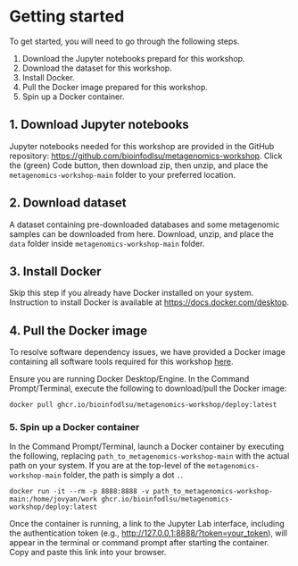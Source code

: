 # Getting started

To get started, you will need to go through the following steps.

1. Download the Jupyter notebooks prepard for this workshop.
2. Download the dataset for this workshop.
3. Install Docker.
4. Pull the Docker image prepared for this workshop.
5. Spin up a Docker container.


## 1. Download Jupyter notebooks
Jupyter notebooks needed for this workshop are provided in the GitHub repository: https://github.com/bioinfodlsu/metagenomics-workshop. Click the (green) Code button, then download zip, then unzip, and place the `metagenomics-workshop-main` folder to your preferred location. 

## 2. Download dataset 
A dataset containing pre-downloaded databases and some metagenomic samples can be downloaded from here. 
Download, unzip, and place the `data` folder inside `metagenomics-workshop-main` folder.

## 3. Install Docker
Skip this step if you already have Docker installed on your system.
Instruction to install Docker is available at https://docs.docker.com/desktop.

<!---
### Platform-Specific Requirements

#### Windows
- Install Docker Desktop:
  1. Download Docker Desktop from [https://www.docker.com/products/docker-desktop](https://www.docker.com/products/docker-desktop).
  2. Follow the on-screen instructions to install.
  3. Launch Docker Desktop and ensure it is running.

#### macOS
- Install Docker Desktop:
  1. Download Docker Desktop from [https://www.docker.com/products/docker-desktop](https://www.docker.com/products/docker-desktop).
  2. Follow the installation instructions and start Docker Desktop.

#### Linux
- Install Docker Engine:
  1. Update your package manager and install Docker. For example, on Ubuntu:
     ```
     sudo apt-get update
     sudo apt-get install -y docker.io
     sudo systemctl start docker
     sudo systemctl enable docker
     ```
  2. Add your user to the `docker` group to avoid using `sudo` with Docker commands:
     ```
     sudo usermod -aG docker $USER
     newgrp docker
     ```
-->

## 4. Pull the Docker image 
To resolve software dependency issues, we have provided a Docker image containing all software tools required for this workshop [here](https://github.com/orgs/bioinfodlsu/packages?repo_name=metagenomics-workshop).

Ensure you are running Docker Desktop/Engine. 
In the Command Prompt/Terminal, execute the following to download/pull the Docker image:

`docker pull ghcr.io/bioinfodlsu/metagenomics-workshop/deploy:latest`

### 5. Spin up a Docker container
In the Command Prompt/Terminal, launch a Docker container by executing the following, replacing `path_to_metagenomics-workshop-main` with the actual path on your system. If you are at the top-level of the `metagenomics-workshop-main` folder, the path is simply a dot `.`.

```
docker run -it --rm -p 8888:8888 -v path_to_metagenomics-workshop-main:/home/jovyan/work ghcr.io/bioinfodlsu/metagenomics-workshop/deploy:latest
```
Once the container is running, a link to the Jupyter Lab interface, including the authentication token (e.g., http://127.0.0.1:8888/?token=your_token), will appear in the terminal or command prompt after starting the container. Copy and paste this link into your browser.

<!---
Here’s a breakdown of the directories being mounted:
- **Data**: Your local path `path_to_your_data_directory` containing the data will be mounted to  `/home/jovyan/data` in the container. The data should be downloaded from the data folder located in this Drive Link (https://drive.google.com/drive/folders/1pfcwepIvSYmJ_wBp668jbVYR8nekrSF3?usp=sharing). Ensure that the required data files are placed in this directory before running the container.
- **Notebooks**: Your local path `path_to_your_notebooks_directory` will be mounted to `/home/jovyan/notebooks` in the container. The notebooks should be downloaded from the **notebooks folder in the Github repository provided**. Place your Jupyter notebooks into this local directory before running the container.

Make sure your data and notebooks are placed in your specified local directories before running the container.


Once the image is pulled and your directories are set up, run the Docker container with the following command:
```
docker run -p 8888:8888 -v "path_to_your_data_directory:/home/jovyan/data" -v "path_to_your_notebooks_directory:/home/jovyan/notebooks" ghcr.io/bioinfodlsu/metagenomics-workshop/deploy:latest
```
-->







